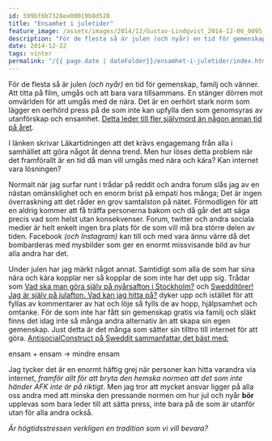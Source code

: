```yaml
---
id: 599bf6b7328ea00019b8d528
title: "Ensamhet i juletider"
feature_image: /assets/images/2014/12/Gustav-Lindqvist_2014-12-06_0095_s.jpg
description: "För de flesta så är julen (och nyår) en tid för gemenskap, familj och vänner. Att titta på film, umgås och att bara vara tillsammans. En…"
date: 2014-12-22
tags: vinter
permalink: "/{{ page.date | dateFolder}}/ensamhet-i-juletider/index.html"  
---
```


För de flesta så är julen _(och nyår)_ en tid för gemenskap, familj och vänner. Att titta på film, umgås och att bara vara tillsammans. En stänger dörren mot omvärlden för att umgås med de nära. Det är en oerhört stark norm som lägger en oerhörd press på de som inte kan upfylla den som genomsyras av utanförskap och ensamhet. [Detta leder till fler självmord än någon annan tid på året](http://ltarkiv.lakartidningen.se/1999/temp/pda20430.pdf).

I länken skrivar Läkartidningen att det krävs engagemang från alla i samhället att göra något åt denna trend. Men hur löses detta problem när det framförallt är en tid då man vill umgås med nära och kära? Kan internet vara lösningen?

Normalt när jag surfar runt i trådar på reddit och andra forum slås jag av en nästan omänsklighet och en enorm brist på empati hos många; Det är ingen överraskning att det råder en grov samtalston på nätet. Förmodligen för att en aldrig kommer att få träffa personerna bakom och då går det att säga precis vad som helst utan konsekvenser. Forum, twitter och andra sociala medier är helt enkelt ingen bra plats för de som vill må bra större delen av tiden. Facebook _(och Instagram)_ kan till och med vara ännu värre då det bombarderas med mysbilder som ger en enormt missvisande bild av hur alla andra har det.

Under julen har jag märkt något annat. Samtidigt som alla de som har sina nära och kära kopplar ner så kopplar de som inte har det upp sig. Trådar som [Vad ska man göra själv på nyårsafton i Stockholm?](http://www.reddit.com/r/sweden/comments/2q05xv/vad_ska_man_g%C3%B6ra_sj%C3%A4lv_p%C3%A5_ny%C3%A5rsafton_i_stockholm/) och [Swedditörer! Jag är själv på julafton. Vad kan jag hitta på?](http://www.reddit.com/r/sweden/comments/2pvlcd/sweddit%C3%B6rer_jag_%C3%A4r_sj%C3%A4lv_p%C3%A5_julafton_vad_kan_jag/) dyker upp och istället för att fyllas av kommentarer av hat och löje så fylls de av hopp, hjälpsamhet och omtanke. För de som inte har fått sin gemenskap gratis via familj och släkt finns det idag inte så många andra alternativ än att skapa sin egen gemenskap. Just detta är det många som sätter sin tilltro till internet för att göra. [AntisocialConstruct på Sweddit sammanfattar det bäst med:](http://www.reddit.com/r/sweden/comments/2q05xv/vad_ska_man_g%C3%B6ra_sj%C3%A4lv_p%C3%A5_ny%C3%A5rsafton_i_stockholm/cn1lyrq)

ensam + ensam → mindre ensam

Jag tycker det är en enormt häftig grej när personer kan hitta varandra via internet, _framför allt för att bryta den hemska normen att det som inte händer AFK inte är på riktigt_. Men jag tror att mycket ansvar ligger på alla oss andra med att minska den pressande normen om hur jul och nyår **bör** upplevas som bara leder till att sätta press, inte bara på de som är utanför utan för alla andra också.

_Är högtidsstressen verkligen en tradition som vi vill bevara?_
